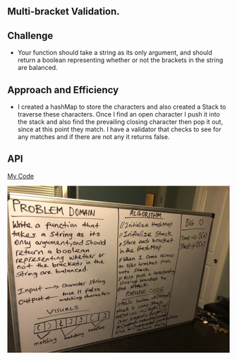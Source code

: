 ## Multi-bracket Validation.


## Challenge
- Your function should take a string as its only argument, and should return a boolean representing whether or not the brackets in the string are balanced. 

## Approach and Efficiency

- I created a hashMap to store the characters and also created a Stack to traverse these characters. Once I find an open character I push it into the stack and also find the prevailing closing character then pop it out, since at this point they match. I have a validator that checks to see for any matches and if there are not any it returns false.

## API

[My Code](https://github.com/jjblues86/data-structures-and-algorithms-/blob/master/datastructures/src/main/java/utilities/MultiBracketValidation.java)


![](../assets/Multi-bracket%20Validation..jpg)